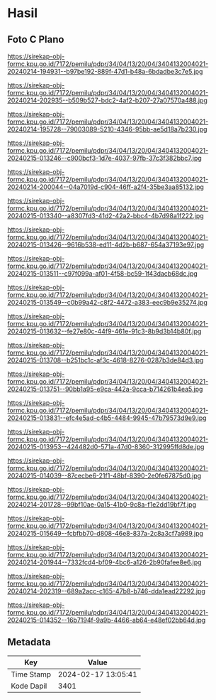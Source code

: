 # Hasil

## Foto C Plano

https://sirekap-obj-formc.kpu.go.id/7172/pemilu/pdpr/34/04/13/20/04/3404132004021-20240214-194931--b97be192-889f-47d1-b48a-6bdadbe3c7e5.jpg

https://sirekap-obj-formc.kpu.go.id/7172/pemilu/pdpr/34/04/13/20/04/3404132004021-20240214-202935--b509b527-bdc2-4af2-b207-27a07570a488.jpg

https://sirekap-obj-formc.kpu.go.id/7172/pemilu/pdpr/34/04/13/20/04/3404132004021-20240214-195728--79003089-5210-4346-95bb-ae5d18a7b230.jpg

https://sirekap-obj-formc.kpu.go.id/7172/pemilu/pdpr/34/04/13/20/04/3404132004021-20240215-013246--c900bcf3-1d7e-4037-97fb-37c3f382bbc7.jpg

https://sirekap-obj-formc.kpu.go.id/7172/pemilu/pdpr/34/04/13/20/04/3404132004021-20240214-200044--04a7019d-c904-46ff-a2f4-35be3aa85132.jpg

https://sirekap-obj-formc.kpu.go.id/7172/pemilu/pdpr/34/04/13/20/04/3404132004021-20240215-013340--a8307fd3-41d2-42a2-bbc4-4b7d98a1f222.jpg

https://sirekap-obj-formc.kpu.go.id/7172/pemilu/pdpr/34/04/13/20/04/3404132004021-20240215-013426--9616b538-ed11-4d2b-b687-654a37193e97.jpg

https://sirekap-obj-formc.kpu.go.id/7172/pemilu/pdpr/34/04/13/20/04/3404132004021-20240215-013511--c97f099a-af01-4f58-bc59-1f43dacb68dc.jpg

https://sirekap-obj-formc.kpu.go.id/7172/pemilu/pdpr/34/04/13/20/04/3404132004021-20240215-013549--c0b99a42-c8f2-4472-a383-eec9b9e35274.jpg

https://sirekap-obj-formc.kpu.go.id/7172/pemilu/pdpr/34/04/13/20/04/3404132004021-20240215-013632--fe27e80c-44f9-461e-91c3-8b9d3b14b80f.jpg

https://sirekap-obj-formc.kpu.go.id/7172/pemilu/pdpr/34/04/13/20/04/3404132004021-20240215-013708--b251bc1c-af3c-4618-8276-0287b3de84d3.jpg

https://sirekap-obj-formc.kpu.go.id/7172/pemilu/pdpr/34/04/13/20/04/3404132004021-20240215-013751--90bb1a95-e9ca-442a-9cca-b714261b4ea5.jpg

https://sirekap-obj-formc.kpu.go.id/7172/pemilu/pdpr/34/04/13/20/04/3404132004021-20240215-013831--efc4e5ad-c4b5-4484-9945-47b79573d9e9.jpg

https://sirekap-obj-formc.kpu.go.id/7172/pemilu/pdpr/34/04/13/20/04/3404132004021-20240215-013953--424482d0-571a-47d0-8360-312995ffd8de.jpg

https://sirekap-obj-formc.kpu.go.id/7172/pemilu/pdpr/34/04/13/20/04/3404132004021-20240215-014039--87cecbe6-21f1-48bf-8390-2e0fe67875d0.jpg

https://sirekap-obj-formc.kpu.go.id/7172/pemilu/pdpr/34/04/13/20/04/3404132004021-20240214-201728--99bf10ae-0a15-41b0-9c8a-f1e2dd19bf7f.jpg

https://sirekap-obj-formc.kpu.go.id/7172/pemilu/pdpr/34/04/13/20/04/3404132004021-20240215-015649--fcbfbb70-d808-46e8-837a-2c8a3cf7a989.jpg

https://sirekap-obj-formc.kpu.go.id/7172/pemilu/pdpr/34/04/13/20/04/3404132004021-20240214-201944--7332fcd4-bf09-4bc6-a126-2b90fafee8e6.jpg

https://sirekap-obj-formc.kpu.go.id/7172/pemilu/pdpr/34/04/13/20/04/3404132004021-20240214-202319--689a2acc-c165-47b8-b746-dda1ead22292.jpg

https://sirekap-obj-formc.kpu.go.id/7172/pemilu/pdpr/34/04/13/20/04/3404132004021-20240215-014352--16b7194f-9a9b-4466-ab64-e48ef02bb64d.jpg


## Metadata

| Key        | Value               |
| ---------- | ------------------- |
| Time Stamp | 2024-02-17 13:05:41 |
| Kode Dapil | 3401                |



